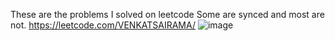These are the problems I solved on leetcode Some are synced and most are not.
https://leetcode.com/VENKATSAIRAMA/
![image](https://github.com/RamaVenkatSai/LeetcodeSolvedProblems/assets/62945493/f1e58d86-f426-497b-918d-b65e561b2801)

